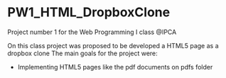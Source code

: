 # PW1_HTML_DropboxClone
Project number 1 for the Web Programming I class @IPCA

On this class project was proposed to be developed a HTML5 page as a dropbox clone
The main goals for the project were:
-	Implementing HTML5 pages like the pdf documents on pdfs folder
